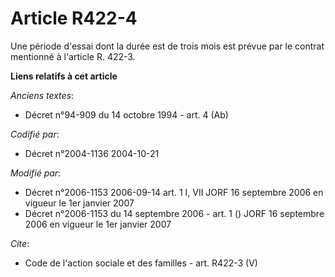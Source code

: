 # Article R422-4

Une période d'essai dont la durée est de trois mois est prévue par le contrat mentionné à l'article R. 422-3.

**Liens relatifs à cet article**

_Anciens textes_:

  - Décret n°94-909 du 14 octobre 1994 - art. 4 (Ab)

_Codifié par_:

  - Décret n°2004-1136 2004-10-21

_Modifié par_:

  - Décret n°2006-1153 2006-09-14 art. 1 I, VII JORF 16 septembre 2006 en vigueur le 1er janvier 2007
  - Décret n°2006-1153 du 14 septembre 2006 - art. 1 () JORF 16 septembre 2006 en vigueur le 1er janvier 2007

_Cite_:

  - Code de l'action sociale et des familles - art. R422-3 (V)
